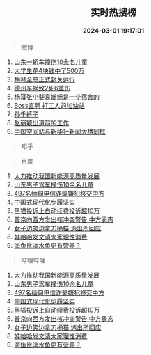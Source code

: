 <div align="center"><h2>实时热搜榜</h2><h4>2024-03-01 19:17:01</h4></div>

> 微博  

1. [山东一轿车撞伤10余名儿童](https://s.weibo.com/weibo?q=%23%E5%B1%B1%E4%B8%9C%E4%B8%80%E8%BD%BF%E8%BD%A6%E6%92%9E%E4%BC%A410%E4%BD%99%E5%90%8D%E5%84%BF%E7%AB%A5%23&t=31&band_rank=1&Refer=top)<br />
2. [大学生花4块钱中了500万](https://s.weibo.com/weibo?q=%E5%A4%A7%E5%AD%A6%E7%94%9F%E8%8A%B14%E5%9D%97%E9%92%B1%E4%B8%AD%E4%BA%86500%E4%B8%87&t=31&band_rank=2&Refer=top)<br />
3. [横琴全岛正式封关运行](https://s.weibo.com/weibo?q=%23%E6%A8%AA%E7%90%B4%E5%85%A8%E5%B2%9B%E6%AD%A3%E5%BC%8F%E5%B0%81%E5%85%B3%E8%BF%90%E8%A1%8C%23&t=31&band_rank=3&Refer=top)<br />
4. [德州车祸致2死6重伤](https://s.weibo.com/weibo?q=%23%E5%BE%B7%E5%B7%9E%E8%BD%A6%E7%A5%B8%E8%87%B42%E6%AD%BB6%E9%87%8D%E4%BC%A4%23&t=31&band_rank=4&Refer=top)<br />
5. [杨幂张小斐袁姗姗是一个宿舍的](https://s.weibo.com/weibo?q=%23%E6%9D%A8%E5%B9%82%E5%BC%A0%E5%B0%8F%E6%96%90%E8%A2%81%E5%A7%97%E5%A7%97%E6%98%AF%E4%B8%80%E4%B8%AA%E5%AE%BF%E8%88%8D%E7%9A%84%23&t=31&band_rank=5&Refer=top)<br />
6. [Boss直聘 打工人的加油站](https://s.weibo.com/weibo?q=Boss%E7%9B%B4%E8%81%98%20%E6%89%93%E5%B7%A5%E4%BA%BA%E7%9A%84%E5%8A%A0%E6%B2%B9%E7%AB%99&t=31&band_rank=6&Refer=top)<br />
7. [孙千裤子](https://s.weibo.com/weibo?q=%E5%AD%99%E5%8D%83%E8%A3%A4%E5%AD%90&t=31&band_rank=7&Refer=top)<br />
8. [赵丽颖出道前的工作](https://s.weibo.com/weibo?q=%23%E8%B5%B5%E4%B8%BD%E9%A2%96%E5%87%BA%E9%81%93%E5%89%8D%E7%9A%84%E5%B7%A5%E4%BD%9C%23&t=31&band_rank=8&Refer=top)<br />
9. [中国空间站与新华社新闻大楼同框](https://s.weibo.com/weibo?q=%23%E4%B8%AD%E5%9B%BD%E7%A9%BA%E9%97%B4%E7%AB%99%E4%B8%8E%E6%96%B0%E5%8D%8E%E7%A4%BE%E6%96%B0%E9%97%BB%E5%A4%A7%E6%A5%BC%E5%90%8C%E6%A1%86%23&t=31&band_rank=9&Refer=top)<br />

> 知乎  


> 百度  

1. [大力推动我国新能源高质量发展](https://www.baidu.com/s?wd=%E5%A4%A7%E5%8A%9B%E6%8E%A8%E5%8A%A8%E6%88%91%E5%9B%BD%E6%96%B0%E8%83%BD%E6%BA%90%E9%AB%98%E8%B4%A8%E9%87%8F%E5%8F%91%E5%B1%95&sa=fyb_news&rsv_dl=fyb_news)<br />
2. [山东男子驾车撞伤10余名儿童](https://www.baidu.com/s?wd=%E5%B1%B1%E4%B8%9C%E7%94%B7%E5%AD%90%E9%A9%BE%E8%BD%A6%E6%92%9E%E4%BC%A410%E4%BD%99%E5%90%8D%E5%84%BF%E7%AB%A5&sa=fyb_news&rsv_dl=fyb_news)<br />
3. [497名缅甸电信诈骗嫌犯移交中方](https://www.baidu.com/s?wd=497%E5%90%8D%E7%BC%85%E7%94%B8%E7%94%B5%E4%BF%A1%E8%AF%88%E9%AA%97%E5%AB%8C%E7%8A%AF%E7%A7%BB%E4%BA%A4%E4%B8%AD%E6%96%B9&sa=fyb_news&rsv_dl=fyb_news)<br />
4. [中国式现代化步履坚实](https://www.baidu.com/s?wd=%E4%B8%AD%E5%9B%BD%E5%BC%8F%E7%8E%B0%E4%BB%A3%E5%8C%96%E6%AD%A5%E5%B1%A5%E5%9D%9A%E5%AE%9E&sa=fyb_news&rsv_dl=fyb_news)<br />
5. [黑猫投诉上自动续费投诉超10万](https://www.baidu.com/s?wd=%E9%BB%91%E7%8C%AB%E6%8A%95%E8%AF%89%E4%B8%8A%E8%87%AA%E5%8A%A8%E7%BB%AD%E8%B4%B9%E6%8A%95%E8%AF%89%E8%B6%8510%E4%B8%87&sa=fyb_news&rsv_dl=fyb_news)<br />
6. [普京向西方发出核冲突警告 中方表态](https://www.baidu.com/s?wd=%E6%99%AE%E4%BA%AC%E5%90%91%E8%A5%BF%E6%96%B9%E5%8F%91%E5%87%BA%E6%A0%B8%E5%86%B2%E7%AA%81%E8%AD%A6%E5%91%8A+%E4%B8%AD%E6%96%B9%E8%A1%A8%E6%80%81&sa=fyb_news&rsv_dl=fyb_news)<br />
7. [女子边笑边拿刀捅猫 派出所回应](https://www.baidu.com/s?wd=%E5%A5%B3%E5%AD%90%E8%BE%B9%E7%AC%91%E8%BE%B9%E6%8B%BF%E5%88%80%E6%8D%85%E7%8C%AB+%E6%B4%BE%E5%87%BA%E6%89%80%E5%9B%9E%E5%BA%94&sa=fyb_news&rsv_dl=fyb_news)<br />
8. [娃哈哈发文请大家理性消费](https://www.baidu.com/s?wd=%E5%A8%83%E5%93%88%E5%93%88%E5%8F%91%E6%96%87%E8%AF%B7%E5%A4%A7%E5%AE%B6%E7%90%86%E6%80%A7%E6%B6%88%E8%B4%B9&sa=fyb_news&rsv_dl=fyb_news)<br />
9. [海鱼比淡水鱼更有营养？](https://www.baidu.com/s?wd=%E6%B5%B7%E9%B1%BC%E6%AF%94%E6%B7%A1%E6%B0%B4%E9%B1%BC%E6%9B%B4%E6%9C%89%E8%90%A5%E5%85%BB%EF%BC%9F&sa=fyb_news&rsv_dl=fyb_news)<br />

> 哔哩哔哩  

1. [大力推动我国新能源高质量发展](https://www.baidu.com/s?wd=%E5%A4%A7%E5%8A%9B%E6%8E%A8%E5%8A%A8%E6%88%91%E5%9B%BD%E6%96%B0%E8%83%BD%E6%BA%90%E9%AB%98%E8%B4%A8%E9%87%8F%E5%8F%91%E5%B1%95&sa=fyb_news&rsv_dl=fyb_news)<br />
2. [山东男子驾车撞伤10余名儿童](https://www.baidu.com/s?wd=%E5%B1%B1%E4%B8%9C%E7%94%B7%E5%AD%90%E9%A9%BE%E8%BD%A6%E6%92%9E%E4%BC%A410%E4%BD%99%E5%90%8D%E5%84%BF%E7%AB%A5&sa=fyb_news&rsv_dl=fyb_news)<br />
3. [497名缅甸电信诈骗嫌犯移交中方](https://www.baidu.com/s?wd=497%E5%90%8D%E7%BC%85%E7%94%B8%E7%94%B5%E4%BF%A1%E8%AF%88%E9%AA%97%E5%AB%8C%E7%8A%AF%E7%A7%BB%E4%BA%A4%E4%B8%AD%E6%96%B9&sa=fyb_news&rsv_dl=fyb_news)<br />
4. [中国式现代化步履坚实](https://www.baidu.com/s?wd=%E4%B8%AD%E5%9B%BD%E5%BC%8F%E7%8E%B0%E4%BB%A3%E5%8C%96%E6%AD%A5%E5%B1%A5%E5%9D%9A%E5%AE%9E&sa=fyb_news&rsv_dl=fyb_news)<br />
5. [黑猫投诉上自动续费投诉超10万](https://www.baidu.com/s?wd=%E9%BB%91%E7%8C%AB%E6%8A%95%E8%AF%89%E4%B8%8A%E8%87%AA%E5%8A%A8%E7%BB%AD%E8%B4%B9%E6%8A%95%E8%AF%89%E8%B6%8510%E4%B8%87&sa=fyb_news&rsv_dl=fyb_news)<br />
6. [普京向西方发出核冲突警告 中方表态](https://www.baidu.com/s?wd=%E6%99%AE%E4%BA%AC%E5%90%91%E8%A5%BF%E6%96%B9%E5%8F%91%E5%87%BA%E6%A0%B8%E5%86%B2%E7%AA%81%E8%AD%A6%E5%91%8A+%E4%B8%AD%E6%96%B9%E8%A1%A8%E6%80%81&sa=fyb_news&rsv_dl=fyb_news)<br />
7. [女子边笑边拿刀捅猫 派出所回应](https://www.baidu.com/s?wd=%E5%A5%B3%E5%AD%90%E8%BE%B9%E7%AC%91%E8%BE%B9%E6%8B%BF%E5%88%80%E6%8D%85%E7%8C%AB+%E6%B4%BE%E5%87%BA%E6%89%80%E5%9B%9E%E5%BA%94&sa=fyb_news&rsv_dl=fyb_news)<br />
8. [娃哈哈发文请大家理性消费](https://www.baidu.com/s?wd=%E5%A8%83%E5%93%88%E5%93%88%E5%8F%91%E6%96%87%E8%AF%B7%E5%A4%A7%E5%AE%B6%E7%90%86%E6%80%A7%E6%B6%88%E8%B4%B9&sa=fyb_news&rsv_dl=fyb_news)<br />
9. [海鱼比淡水鱼更有营养？](https://www.baidu.com/s?wd=%E6%B5%B7%E9%B1%BC%E6%AF%94%E6%B7%A1%E6%B0%B4%E9%B1%BC%E6%9B%B4%E6%9C%89%E8%90%A5%E5%85%BB%EF%BC%9F&sa=fyb_news&rsv_dl=fyb_news)<br />
